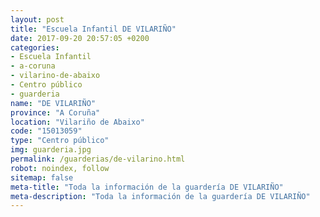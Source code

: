 ```yaml
---
layout: post
title: "Escuela Infantil DE VILARIÑO"
date: 2017-09-20 20:57:05 +0200
categories:
- Escuela Infantil
- a-coruna
- vilarino-de-abaixo
- Centro público
- guarderia
name: "DE VILARIÑO"
province: "A Coruña"
location: "Vilariño de Abaixo"
code: "15013059"
type: "Centro público"
img: guarderia.jpg
permalink: /guarderias/de-vilarino.html
robot: noindex, follow
sitemap: false
meta-title: "Toda la información de la guardería DE VILARIÑO"
meta-description: "Toda la información de la guardería DE VILARIÑO"
---
```


